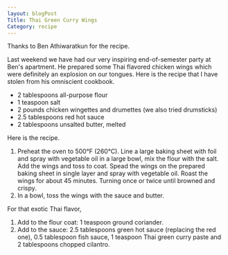 ```yaml
---
layout: blogPost
Title: Thai Green Curry Wings
Category: recipe
---
```


Thanks to Ben Athiwaratkun for the recipe. 

Last weekend we have had our very inspiring end-of-semester party at Ben's apartment. He prepared some Thai flavored chicken wings which were definitely an explosion on our tongues. Here is the recipe that I have stolen from his omniscient cookbook. 

- 2 tablespoons all-purpose flour  
- 1 teaspoon salt  
- 2 pounds chicken wingettes and drumettes (we also tried drumsticks)  
- 2.5 tablespoons red hot sauce  
- 2 tablespoons unsalted butter, melted  

Here is the recipe.

1. Preheat the oven to 500&deg;F (260&deg;C). Line a large baking sheet with foil and spray with vegetable oil in a large bowl, mix the flour with the salt. Add the wings and toss to coat. Spead the wings on the prepared baking sheet in single layer and spray with vegetable oil. Roast the wings for about 45 minutes. Turning once or twice until browned and crispy.  
2. In a bowl, toss the wings with the sauce and butter.

For that exotic Thai flavor, 

1. Add to the flour coat: 1 teaspoon ground coriander.  
2. Add to the sauce: 2.5 tablespoons green hot sauce (replacing the red one), 0.5 tablespoon fish sauce, 1 teaspoon Thai green curry paste and 2 tablespoons chopped cilantro.






